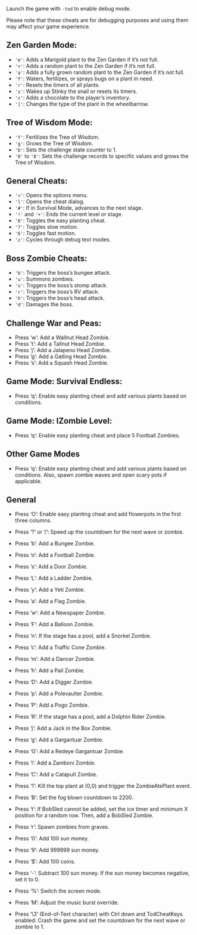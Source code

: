 Launch the game with `-tod` to enable debug mode.

Please note that these cheats are for debugging purposes and using them may affect your game experience.

## Zen Garden Mode:
   - `'m'`: Adds a Marigold plant to the Zen Garden if it’s not full.
   - `'+'`: Adds a random plant to the Zen Garden if it’s not full.
   - `'a'`: Adds a fully grown random plant to the Zen Garden if it’s not full.
   - `'f'`: Waters, fertilizes, or sprays bugs on a plant in need.
   - `'r'`: Resets the timers of all plants.
   - `'s'`: Wakes up Stinky the snail or resets its timers.
   - `'c'`: Adds a chocolate to the player’s inventory.
   - `']'`: Changes the type of the plant in the wheelbarrow.
## Tree of Wisdom Mode:
   - `'f'`: Fertilizes the Tree of Wisdom.
   - `'g'`: Grows the Tree of Wisdom.
   - `'b'`: Sets the challenge state counter to 1.
   - `'0'` to `'8'`: Sets the challenge records to specific values and grows the Tree of Wisdom.
## General Cheats:
   - `'<'`: Opens the options menu.
   - `'l'`: Opens the cheat dialog.
   - `'#'`: If in Survival Mode, advances to the next stage.
   - `'!'` and `'+'`: Ends the current level or stage.
   - `'8'`: Toggles the easy planting cheat.
   - `'7'`: Toggles slow motion.
   - `'6'`: Toggles fast motion.
   - `'z'`: Cycles through debug text modes.
## Boss Zombie Cheats:
   - `'b'`: Triggers the boss’s bungee attack.
   - `'u'`: Summons zombies.
   - `'s'`: Triggers the boss’s stomp attack.
   - `'r'`: Triggers the boss’s RV attack.
   - `'h'`: Triggers the boss’s head attack.
   - `'d'`: Damages the boss.

## Challenge War and Peas:
  - Press ‘w’: Add a Wallnut Head Zombie.
  - Press ‘t’: Add a Tallnut Head Zombie.
  - Press ‘j’: Add a Jalapeno Head Zombie.
  - Press ‘g’: Add a Gatling Head Zombie.
  - Press ‘s’: Add a Squash Head Zombie.
## Game Mode: Survival Endless:
  - Press ‘q’: Enable easy planting cheat and add various plants based on conditions.
## Game Mode: IZombie Level:
  - Press ‘q’: Enable easy planting cheat and place 5 Football Zombies.
## Other Game Modes
  - Press ‘q’: Enable easy planting cheat and add various plants based on conditions. Also, spawn zombie waves and open scary pots if applicable.
## General
  - Press ‘O’: Enable easy planting cheat and add flowerpots in the first three columns.
  - Press ‘?’ or ‘/’: Speed up the countdown for the next wave or zombie.

- Press ‘b’: Add a Bungee Zombie.
- Press ‘o’: Add a Football Zombie.
- Press ‘s’: Add a Door Zombie.
- Press ‘L’: Add a Ladder Zombie.
- Press ‘y’: Add a Yeti Zombie.
- Press ‘a’: Add a Flag Zombie.
- Press ‘w’: Add a Newspaper Zombie.
- Press ‘F’: Add a Balloon Zombie.
- Press ‘n’: If the stage has a pool, add a Snorkel Zombie.
- Press ‘c’: Add a Traffic Cone Zombie.
- Press ‘m’: Add a Dancer Zombie.
- Press ‘h’: Add a Pail Zombie.
- Press ‘D’: Add a Digger Zombie.
- Press ‘p’: Add a Polevaulter Zombie.
- Press ‘P’: Add a Pogo Zombie.
- Press ‘R’: If the stage has a pool, add a Dolphin Rider Zombie.
- Press ‘j’: Add a Jack in the Box Zombie.
- Press ‘g’: Add a Gargantuar Zombie.
- Press ‘G’: Add a Redeye Gargantuar Zombie.
- Press ‘i’: Add a Zamboni Zombie.
- Press ‘C’: Add a Catapult Zombie.
- Press ‘1’: Kill the top plant at (0,0) and trigger the ZombieAtePlant event.
- Press ‘B’: Set the fog blown countdown to 2200.
- Press ‘t’: If BobSled cannot be added, set the ice timer and minimum X position for a random row. Then, add a BobSled Zombie.
- Press ‘r’: Spawn zombies from graves.
- Press ‘0’: Add 100 sun money.
- Press ‘9’: Add 999999 sun money.
- Press ‘$’: Add 100 coins.
- Press ‘-’: Subtract 100 sun money. If the sun money becomes negative, set it to 0.
- Press ‘%’: Switch the screen mode.
- Press ‘M’: Adjust the music burst override.
- Press ‘\3’ (End-of-Text character) with Ctrl down and TodCheatKeys enabled: Crash the game and set the countdown for the next wave or zombie to 1.
